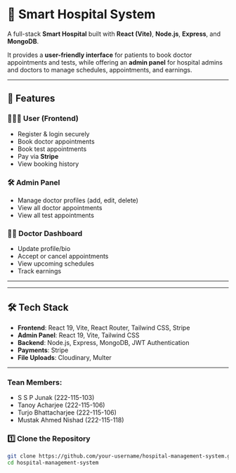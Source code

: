# 🏥 Smart Hospital System  

A full-stack **Smart Hospital** built with **React (Vite)**, **Node.js**, **Express**, and **MongoDB**.  

It provides a **user-friendly interface** for patients to book doctor appointments and tests, while offering an **admin panel** for hospital admins and doctors to manage schedules, appointments, and earnings.  

---

## 🚀 Features  

### 👨‍👩‍👦 User (Frontend)  
- Register & login securely  
- Book doctor appointments  
- Book test appointments  
- Pay via **Stripe**  
- View booking history  

### 🛠️ Admin Panel  
- Manage doctor profiles (add, edit, delete)  
- View all doctor appointments  
- View all test appointments  

### 👨‍⚕️ Doctor Dashboard  
- Update profile/bio  
- Accept or cancel appointments  
- View upcoming schedules  
- Track earnings  

---


---

## 🛠️ Tech Stack  

- **Frontend**: React 19, Vite, React Router, Tailwind CSS, Stripe  
- **Admin Panel**: React 19, Vite, Tailwind CSS  
- **Backend**: Node.js, Express, MongoDB, JWT Authentication  
- **Payments**: Stripe   
- **File Uploads**: Cloudinary, Multer

---

### Tean Members:
- S S P Junak (222-115-103)
- Tanoy Acharjee (222-115-106)
- Turjo Bhattacharjee (222-115-106)
- Mustak Ahmed Nishad (222-115-118)

### 1️⃣ Clone the Repository  
```bash
git clone https://github.com/your-username/hospital-management-system.git
cd hospital-management-system



  









